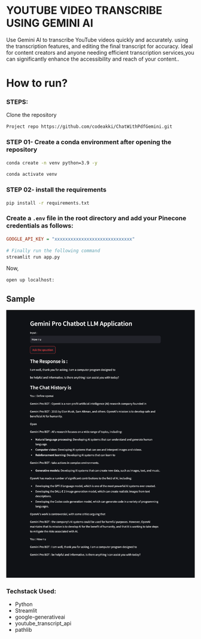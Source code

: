 # YOUTUBE VIDEO TRANSCRIBE USING GEMINI AI

Use Gemini AI to transcribe YouTube videos quickly and accurately. using the transcription features, and editing the final transcript for accuracy. Ideal for content creators and anyone needing efficient transcription services,you can significantly enhance the accessibility and reach of your content..

# How to run?

### STEPS:

Clone the repository

```bash
Project repo https://github.com/codeakki/ChatWithPdfGemini.git
```

### STEP 01- Create a conda environment after opening the repository

```bash
conda create -n venv python=3.9 -y
```

```bash
conda activate venv
```

### STEP 02- install the requirements

```bash
pip install -r requirements.txt
```

### Create a `.env` file in the root directory and add your Pinecone credentials as follows:

```ini
GOOGLE_API_KEY = "xxxxxxxxxxxxxxxxxxxxxxxxxxxxx"
```

```bash
# Finally run the following command
streamlit run app.py
```

Now,

```bash
open up localhost:

```

## Sample

![OpenAI Logo](https://github.com/codeakki/ChatBotGeminiLLM/blob/master/image.png)

### Techstack Used:

- Python
- Streamlit
- google-generativeai
- youtube_transcript_api
- pathlib
